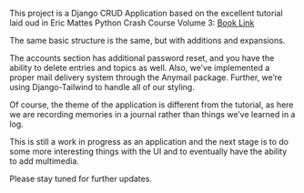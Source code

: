 
This project is a Django CRUD Application based on the excellent tutorial laid oud in Eric Mattes  Python Crash Course Volume 3: [Book Link](https://www.amazon.co.jp/-/en/Python-Crash-Course-Hands-Project-Based/dp/1718502702/ref=pd_lpo_d_sccl_1/355-6195773-4736419?pd_rd_w=JjS5J&content-id=amzn1.sym.855d8f70-df76-4181-80b0-56e48ae3bb9b&pf_rd_p=855d8f70-df76-4181-80b0-56e48ae3bb9b&pf_rd_r=GDTPGQKV645FJCF2V1W0&pd_rd_wg=T4Ude&pd_rd_r=84b51ac4-ac4f-4a3f-a041-3e89583e02d4&pd_rd_i=1718502702&psc=1)



The same basic structure is the same, but with additions and expansions.

The accounts section has additional password reset, and you have the ability to delete entries and topics as well. Also, we’ve implemented a proper mail delivery system through the Anymail package. Further, we’re using Django-Tailwind to handle all of our styling. 

Of course, the theme of the application is different from the tutorial, as here we are recording memories in a journal rather than things we’ve learned in a log. 

This is still a work in progress as an application and the next stage is to do some more interesting things with the UI and to eventually have the ability to add multimedia. 

Please stay tuned for further updates. 



